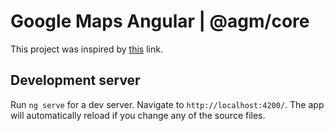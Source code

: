 # Google Maps Angular | @agm/core

This project was inspired by [this](http://blog.ng-book.com/angular-and-google-maps-a-tutorial/?utm_campaign=Revue%20newsletter&utm_medium=Newsletter&utm_source=Master%20the%20World%20of%20Angular) link.

## Development server

Run `ng serve` for a dev server. Navigate to `http://localhost:4200/`. The app will automatically reload if you change any of the source files.

